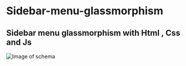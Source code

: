 # Sidebar-menu-glassmorphism
Sidebar menu glassmorphism with Html , Css and Js
---------------------------------------------------------
![Image of schema](https://i.postimg.cc/zGTZwmRk/schema1.jpg)
